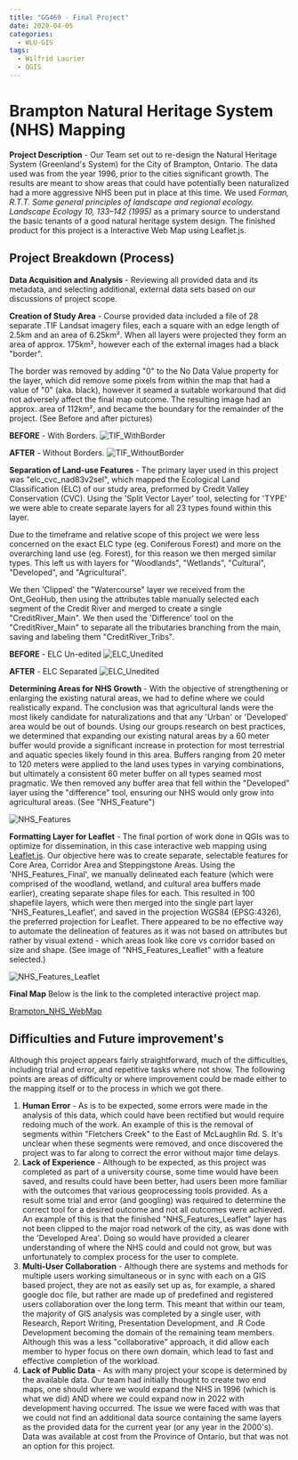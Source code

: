 ```yaml
---
title: "GG469 - Final Project"
date: 2020-04-05
categories:
  - WLU-GIS
tags:
  - Wilfrid Laurier
  - QGIS
---
```


# Brampton Natural Heritage System (NHS) Mapping

**Project Description** - Our Team set out to re-design the Natural Heritage System (Greenland's System) for the City of Brampton, Ontario. The data used was from the year 1996, prior to the cities significant growth. The results are meant to show areas that could have potentially been naturalized had a more aggressive NHS been put in place at this time. We used *Forman, R.T.T. Some general principles of landscape and regional ecology. Landscape Ecology 10, 133–142 (1995)* as a primary source to understand the basic tenants of a good natural heritage system design. The finished product for this project is a Interactive Web Map using Leaflet.js. 

## Project Breakdown (Process)

**Data Acquisition and Analysis** - Reviewing all provided data and its metadata, and selecting additional, external data sets based on our discussions of project scope. 

**Creation of Study Area** - Course provided data included a file of 28 separate .TIF Landsat imagery files, each a square with an edge length of 2.5km and an area of 6.25km². When all layers were projected they form an area of approx. 175km², however each of the external images had a black "border". 

The border was removed by adding "0" to the No Data Value property for the layer, which did remove some pixels from within the map that had a value of "0" (aka. black), however it seamed a suitable workaround that did not adversely affect the final map outcome. The resulting image had an approx. area of 112km², and became the boundary for the remainder of the project. (See Before and after pictures)

**BEFORE** - With Borders.
![TIF_WithBorder](/assets/images/gg469/TIF_WithBorder2.jpg)

**AFTER** - Without Borders.
![TIF_WithoutBorder](/assets/images/gg469/TIF_WithoutBorder2.jpg)

**Separation of Land-use Features** - The primary layer used in this project was "elc_cvc_nad83v2sel", which mapped the Ecological Land Classification (ELC) of our study area, preformed by Credit Valley Conservation (CVC). Using the 'Split Vector Layer' tool, selecting for 'TYPE' we were able to create separate layers for all 23 types found within this layer. 

Due to the timeframe and relative scope of this project we were less concerned on the exact ELC type (eg. Coniferous Forest) and more on the overarching land use (eg. Forest), for this reason we then merged similar types. This left us with layers for "Woodlands", "Wetlands", "Cultural", "Developed", and "Agricultural". 

We then 'Clipped' the "Watercourse" layer we received from the Ont_GeoHub, then using the attributes table manually selected each segment of the Credit River and merged to create a single "CreditRiver_Main". We then used the 'Difference' tool on the "CreditRiver_Main" to separate all the tributaries branching from the main, saving and labeling them "CreditRiver_Tribs".

**BEFORE** - ELC Un-edited
![ELC_Unedited](/assets/images/gg469/ELC_Type_Unedited.jpg "ELC Type Unedited")

**AFTER** - ELC Separated
![ELC_Unedited](/assets/images/gg469/ELC_Type_Seperated.jpg "ELC Type Separated")

**Determining Areas for NHS Growth** - With the objective of strengthening or enlarging the existing natural areas, we had to define where we could realistically expand. The conclusion was that agricultural lands were the most likely candidate for naturalizations and that any 'Urban' or 'Developed' area would be out of bounds. Using our groups research on best practices, we determined that expanding our existing natural areas by a 60 meter buffer would provide a significant increase in protection for most terrestrial and aquatic species likely found in this area. Buffers ranging from 20 meter to 120 meters were applied to the land uses types in varying combinations, but ultimately a consistent 60 meter buffer on all types seamed most pragmatic. We then removed any buffer area that fell within the "Developed" layer using the "difference" tool, ensuring our NHS would only grow into agricultural areas. (See "NHS_Feature")

![NHS_Features](/assets/images/gg469/NHS_Features.jpg)

**Formatting Layer for Leaflet** - The final portion of work done in QGIs was to optimize for dissemination, in this case interactive web mapping using [Leaflet.js](https://leafletjs.com/SlavaUkraini/). Our objective here was to create separate, selectable features for Core Area, Corridor Area and Steppingstone Areas. Using the 'NHS_Features_Final', we manually delineated each feature (which were comprised of the woodland, wetland, and cultural area buffers made earlier), creating separate shape files for each. This resulted in 100 shapefile layers, which were then merged into the single part layer 'NHS_Features_Leaflet', and saved in the projection WGS84 (EPSG:4326), the preferred projection for Leaflet. There appeared to be no effective way to automate the delineation of features as it was not based on attributes but rather by visual extend - which areas look like core vs corridor based on size and shape. (See image of "NHS_Features_Leaflet" with a feature selected.)

![NHS_Features_Leaflet](/assets/images/gg469/NHS_Features_Leaflet_Select.jpg)

**Final Map**
Below is the link to the completed interactive project map.

[Brampton_NHS_WebMap]()

## Difficulties and Future improvement's
Although this project appears fairly straightforward, much of the difficulties, including trial and error, and repetitive tasks where not show. The following points are areas of difficulty or where improvement could be made either to the mapping itself or to the process in which we got there.
1. **Human Error** - As is to be expected, some errors were made in the analysis of this data, which could have been rectified but would require redoing much of the work. An example of this is the removal of segments within "Fletchers Creek" to the East of McLaughlin Rd. S. It's unclear when these segments were removed, and once discovered the project was to far along to correct the error without major time delays.
2. **Lack of Experience** - Although to be expected, as this project was completed as part of a university course, some time would have been saved, and results could have been better, had users been more familiar with the outcomes that various geoprocessing tools provided. As a result some trial and error (and googling) was required to determine the correct tool for a desired outcome and not all outcomes were achieved. An example of this is that the finished "NHS_Features_Leaflet" layer has not been clipped to the major road network of the city, as was done with the 'Developed Area'. Doing so would have provided a clearer understanding of where the NHS could and could not grow, but was unfortunately to complex process for the user to complete. 
3. **Multi-User Collaboration** - Although there are systems and methods for multiple users working simultaneous or in sync with each on a GIS based project, they are not as easily set up as, for example, a shared google doc file, but rather are made up of predefined and registered users collaboration over the long term. This meant that within our team, the majority of GIS analysis was completed by a single user, with Research, Report Writing, Presentation Development, and .R Code Development becoming the domain of the remaining team members. Although this was a less "collaborative" approach, it did allow each member to hyper focus on there own domain, which lead to fast and effective completion of the workload. 
4. **Lack of Public Data** - As with many project your scope is determined by the available data. Our team had initially thought to create two end maps, one should where we would expand the NHS in 1996 (which is what we did) AND where we could expand now in 2022 with development having occurred. The issue we were faced with was that we could not find an additional data source containing the same layers as the provided data for the current year (or any year in the 2000's). Data was available at cost from the Province of Ontario, but that was not an option for this project.